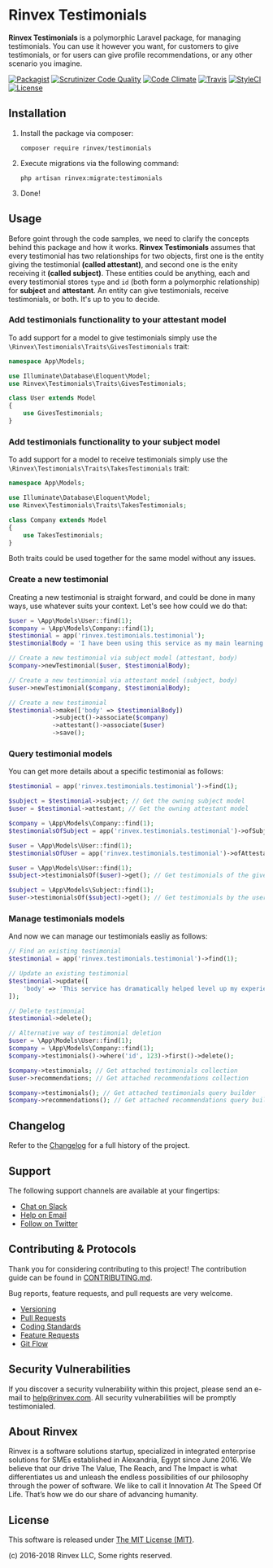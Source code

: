 # Rinvex Testimonials

**Rinvex Testimonials** is a polymorphic Laravel package, for managing testimonials. You can use it however you want, for customers to give testimonials, or for users can give profile recommendations, or any other scenario you imagine.

[![Packagist](https://img.shields.io/packagist/v/rinvex/testimonials.svg?label=Packagist&style=flat-square)](https://packagist.org/packages/rinvex/testimonials)
[![Scrutinizer Code Quality](https://img.shields.io/scrutinizer/g/rinvex/testimonials.svg?label=Scrutinizer&style=flat-square)](https://scrutinizer-ci.com/g/rinvex/testimonials/)
[![Code Climate](https://img.shields.io/codeclimate/github/rinvex/testimonials.svg?label=CodeClimate&style=flat-square)](https://codeclimate.com/github/rinvex/testimonials)
[![Travis](https://img.shields.io/travis/rinvex/testimonials.svg?label=TravisCI&style=flat-square)](https://travis-ci.org/rinvex/testimonials)
[![StyleCI](https://styleci.io/repos/114939264/shield)](https://styleci.io/repos/114939264)
[![License](https://img.shields.io/packagist/l/rinvex/testimonials.svg?label=License&style=flat-square)](https://github.com/rinvex/testimonials/blob/develop/LICENSE)


## Installation

1. Install the package via composer:
    ```shell
    composer require rinvex/testimonials
    ```

2. Execute migrations via the following command:
    ```
    php artisan rinvex:migrate:testimonials
    ```

3. Done!


## Usage

Before goint through the code samples, we need to clarify the concepts behind this package and how it works. **Rinvex Testimonials** assumes that every testimonial has two relationships for two objects, first one is the entity giving the testimonial **(called attestant)**, and second one is the enity receiving it **(called subject)**. These entities could be anything, each and every testimonial stores `type` and `id` (both form a polymorphic relationship) for **subject** and **attestant**. An entity can give testimonials, receive testimonials, or both. It's up to you to decide. 

### Add testimonials functionality to your attestant model

To add support for a model to give testimonials simply use the `\Rinvex\Testimonials\Traits\GivesTestimonials` trait:

```php
namespace App\Models;

use Illuminate\Database\Eloquent\Model;
use Rinvex\Testimonials\Traits\GivesTestimonials;

class User extends Model
{
    use GivesTestimonials;
}
```

### Add testimonials functionality to your subject model

To add support for a model to receive testimonials simply use the `\Rinvex\Testimonials\Traits\TakesTestimonials` trait:

```php
namespace App\Models;

use Illuminate\Database\Eloquent\Model;
use Rinvex\Testimonials\Traits\TakesTestimonials;

class Company extends Model
{
    use TakesTestimonials;
}
```

Both traits could be used together for the same model without any issues.

### Create a new testimonial

Creating a new testimonial is straight forward, and could be done in many ways, use whatever suits your context. Let's see how could we do that:

```php
$user = \App\Models\User::find(1);
$company = \App\Models\Company::find(1);
$testimonial = app('rinvex.testimonials.testimonial');
$testimonialBody = 'I have been using this service as my main learning resource since it went live. I believe it has the best teaching material out there.';

// Create a new testimonial via subject model (attestant, body)
$company->newTestimonial($user, $testimonialBody);

// Create a new testimonial via attestant model (subject, body)
$user->newTestimonial($company, $testimonialBody);

// Create a new testimonial
$testimonial->make(['body' => $testimonialBody])
            ->subject()->associate($company)
            ->attestant()->associate($user)
            ->save();
```

### Query testimonial models

You can get more details about a specific testimonial as follows:

```php
$testimonial = app('rinvex.testimonials.testimonial')->find(1);

$subject = $testimonial->subject; // Get the owning subject model
$user = $testimonial->attestant; // Get the owning attestant model

$company = \App\Models\Company::find(1);
$testimonialsOfSubject = app('rinvex.testimonials.testimonial')->ofSubject($company)->get(); // Get testimonials of the given resource

$user = \App\Models\User::find(1);
$testimonialsOfUser = app('rinvex.testimonials.testimonial')->ofAttestant($user)->get(); // Get testimonials of the given user

$user = \App\Models\User::find(1);
$subject->testimonialsOf($user)->get(); // Get testimonials of the given user

$subject = \App\Models\Subject::find(1);
$user->testimonialsOf($subject)->get(); // Get testimonials by the user for the given subject
```

### Manage testimonials models

And now we can manage our testimonials easliy as follows:

```php
// Find an existing testimonial
$testimonial = app('rinvex.testimonials.testimonial')->find(1);

// Update an existing testimonial
$testimonial->update([
    'body' => 'This service has dramatically helped level up my experience. Those guys knows exactly how to break down advanced topics so they are not overwhelming!',
]);

// Delete testimonial
$testimonial->delete();

// Alternative way of testimonial deletion
$user = \App\Models\User::find(1);
$company = \App\Models\Company::find(1);
$company->testimonials()->where('id', 123)->first()->delete();

$company->testimonials; // Get attached testimonials collection
$user->recommendations; // Get attached recommendations collection

$company->testimonials(); // Get attached testimonials query builder
$company->recommendations(); // Get attached recommendations query builder
```


## Changelog

Refer to the [Changelog](CHANGELOG.md) for a full history of the project.


## Support

The following support channels are available at your fingertips:

- [Chat on Slack](http://chat.rinvex.com)
- [Help on Email](mailto:help@rinvex.com)
- [Follow on Twitter](https://twitter.com/rinvex)


## Contributing & Protocols

Thank you for considering contributing to this project! The contribution guide can be found in [CONTRIBUTING.md](CONTRIBUTING.md).

Bug reports, feature requests, and pull requests are very welcome.

- [Versioning](CONTRIBUTING.md#versioning)
- [Pull Requests](CONTRIBUTING.md#pull-requests)
- [Coding Standards](CONTRIBUTING.md#coding-standards)
- [Feature Requests](CONTRIBUTING.md#feature-requests)
- [Git Flow](CONTRIBUTING.md#git-flow)


## Security Vulnerabilities

If you discover a security vulnerability within this project, please send an e-mail to [help@rinvex.com](help@rinvex.com). All security vulnerabilities will be promptly testimonialed.


## About Rinvex

Rinvex is a software solutions startup, specialized in integrated enterprise solutions for SMEs established in Alexandria, Egypt since June 2016. We believe that our drive The Value, The Reach, and The Impact is what differentiates us and unleash the endless possibilities of our philosophy through the power of software. We like to call it Innovation At The Speed Of Life. That’s how we do our share of advancing humanity.


## License

This software is released under [The MIT License (MIT)](LICENSE).

(c) 2016-2018 Rinvex LLC, Some rights reserved.
